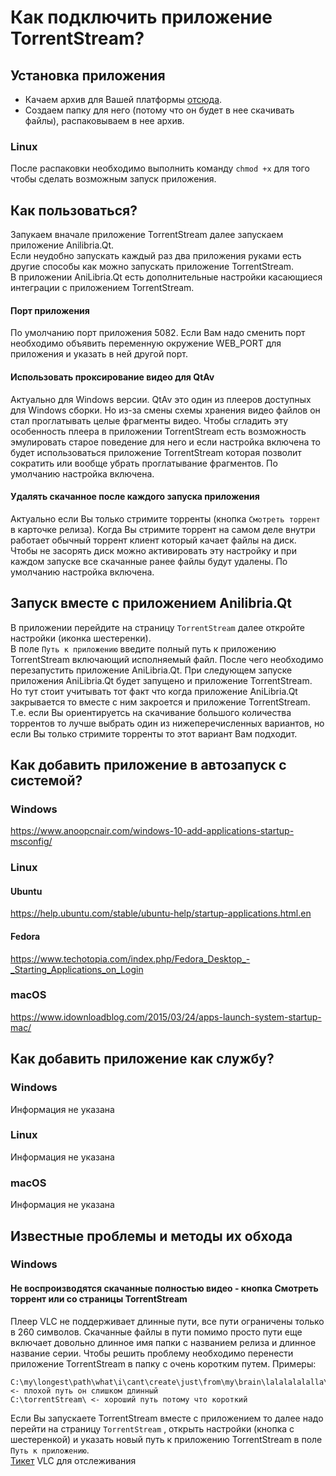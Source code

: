 # Как подключить приложение TorrentStream?
## Установка приложения
- Качаем архив для Вашей платформы [отсюда](https://github.com/trueromanus/TorrentStream/releases/latest).
- Создаем папку для него (потому что он будет в нее скачивать файлы), распаковываем в нее архив.
### Linux
После распаковки необходимо выполнить команду `chmod +x` для того чтобы сделать возможным запуск приложения.
## Как пользоваться?
Запукаем вначале приложение TorrentStream далее запускаем приложение Anilibria.Qt.  
Если неудобно запускать каждый раз два приложения руками есть другие способы как можно запускать приложение TorrentStream.  
В приложении AniLibria.Qt есть дополнительные настройки касающиеся интеграции с приложением TorrentStream.
#### Порт приложения
По умолчанию порт приложения 5082. Если Вам надо сменить порт необходимо объявить переменную окружение WEB_PORT для приложения
и указать в ней другой порт.
#### Использовать проксирование видео для QtAv
Актуально для Windows версии. QtAv это один из плееров доступных для Windows сборки. Но из-за смены схемы хранения видео файлов
он стал проглатывать целые фрагменты видео. Чтобы сгладить эту особенность плеера в приложении TorrentStream есть возможность
эмулировать старое поведение для него и если настройка включена то будет использоваться приложение TorrentStream которая позволит
сократить или вообще убрать проглатывание фрагментов. По умолчанию настройка включена.
#### Удалять скачанное после каждого запуска приложения
Актуально если Вы только стримите торренты (кнопка `Смотреть торрент` в карточке релиза). Когда Вы стримите торрент на самом деле
внутри работает обычный торрент клиент который качает файлы на диск. Чтобы не засорять диск можно активировать эту настройку
и при каждом запуске все скачанные ранее файлы будут удалены. По умолчанию настройка включена.
## Запуск вместе с приложением Anilibria.Qt
В приложении перейдите на страницу `TorrentStream` далее откройте настройки (иконка шестеренки).  
В поле `Путь к приложению` введите полный путь к приложению TorrentStream включающий исполняемый файл.
После чего необходимо перезапустить приложение AniLibria.Qt. При следующем запуске приложения AniLibria.Qt
будет запущено и приложение TorrentStream. Но тут стоит учитывать тот факт что когда приложение AniLibria.Qt закрывается
то вместе с ним закроется и приложение TorrentStream. Т.е. если Вы ориентируетсь на скачивание большого количества торрентов
то лучше выбрать один из нижеперечисленных вариантов, но если Вы только стримите торренты то этот вариант Вам подходит.
## Как добавить приложение в автозапуск с системой?
### Windows
https://www.anoopcnair.com/windows-10-add-applications-startup-msconfig/
### Linux
#### Ubuntu
https://help.ubuntu.com/stable/ubuntu-help/startup-applications.html.en
#### Fedora
https://www.techotopia.com/index.php/Fedora_Desktop_-_Starting_Applications_on_Login
### macOS
https://www.idownloadblog.com/2015/03/24/apps-launch-system-startup-mac/

## Как добавить приложение как службу?

### Windows
Информация не указана
### Linux
Информация не указана
### macOS
Информация не указана

## Известные проблемы и методы их обхода
### Windows

#### Не воспроизводятся скачанные полностью видео - кнопка Смотреть торрент или со страницы TorrentStream
Плеер VLC не поддерживает длинные пути, все пути ограничены только в 260 символов. Скачанные файлы в пути помимо просто пути еще включает довольно длинное имя папки с названием релиза и длинное название серии. Чтобы решить проблему необходимо перенести приложение TorrentStream в папку с очень коротким путем. Примеры:
```
C:\my\longest\path\what\i\cant\create\just\from\my\brain\lalalalalalla\torrentStream <- плохой путь он слишком длинный
C:\torrentStream\ <- хороший путь потому что короткий
```
Если Вы запускаете TorrentStream вместе с приложением то далее надо перейти на страницу `TorrentStream` , открыть настройки (кнопка с шестеренкой) и указать новый путь к приложению TorrentStream в поле `Путь к приложению`.  
[Тикет](https://code.videolan.org/videolan/vlc/-/issues/25640) VLC для отслеживания 
